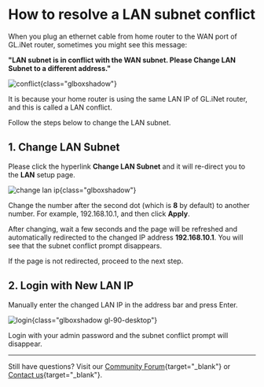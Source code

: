 # How to resolve a LAN subnet conflict

When you plug an ethernet cable from home router to the WAN port of GL.iNet router, sometimes you might see this message:

**"LAN subnet is in conflict with the WAN subnet. Please Change LAN Subnet to a different address."**

![conflict](https://static.gl-inet.com/docs/router/en/4/faq/what_should_i_do_with_subnet_conflict/conflict.jpg){class="glboxshadow"}

It is because your home router is using the same LAN IP of GL.iNet router, and this is called a LAN conflict.

Follow the steps below to change the LAN subnet.

## 1. Change LAN Subnet

Please click the hyperlink **Change LAN Subnet** and it will re-direct you to the **LAN** setup page.

![change lan ip](https://static.gl-inet.com/docs/router/en/4/faq/what_should_i_do_with_subnet_conflict/change_lan_ip.png){class="glboxshadow"}

Change the number after the second dot (which is **8** by default) to another number. For example, 192.168.10.1, and then click **Apply**.

After changing, wait a few seconds and the page will be refreshed and automatically redirected to the changed IP address **192.168.10.1**. You will see that the subnet conflict prompt disappears.

If the page is not redirected, proceed to the next step.

## 2. Login with New LAN IP

Manually enter the changed LAN IP in the address bar and press Enter.

![login](https://static.gl-inet.com/docs/router/en/4/faq/what_should_i_do_with_subnet_conflict/login.png){class="glboxshadow gl-90-desktop"}

Login with your admin password and the subnet conflict prompt will disappear.

---

Still have questions? Visit our [Community Forum](https://forum.gl-inet.com){target="_blank"} or [Contact us](https://www.gl-inet.com/contacts/){target="_blank"}.